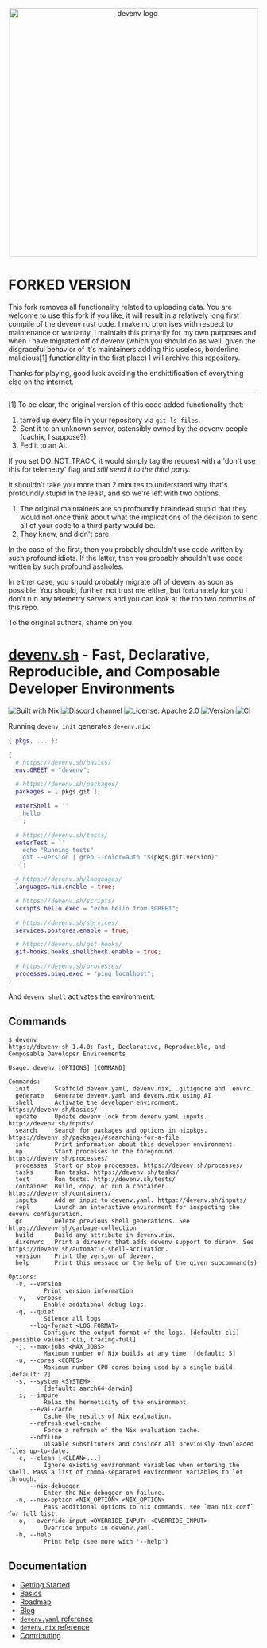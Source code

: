 <p align="center">
  <a href="https://devenv.sh">
    <picture>
      <source media="(prefers-color-scheme: light)" srcset="logos/devenv-horizontal-light-bg.svg">
      <source media="(prefers-color-scheme: dark)" srcset="logos/devenv-horizontal-dark-bg.svg">
      <img src="logos/devenv-horizontal-light-bg.svg" width="500px" alt="devenv logo">
    </picture>
  </a>
</p>

# FORKED VERSION

This fork removes all functionality related to uploading data. You are welcome to use this fork if you like, it will
result in a relatively long first compile of the devenv rust code. I make no promises with respect to maintenance or
warranty, I maintain this primarily for my own purposes and when I have migrated off of devenv (which you should do as
well, given the disgraceful behavior of it's maintainers adding this useless, borderline malicious[1] functionality in the
first place) I will archive this repository.

Thanks for playing, good luck avoiding the enshittification of everything else on the internet.

---


[1] To be clear, the original version of this code added functionality that:

1. tarred up every file in your repository via `git ls-files`.
2. Sent it to an unknown server, ostensibly owned by the devenv people (cachix, I suppose?)
3. Fed it to an AI.

If you set DO_NOT_TRACK, it would simply tag the request with a 'don't use this for telemetry' flag and _still send it
to the third party._

It shouldn't take you more than 2 minutes to understand why that's profoundly stupid in the least, and so we're left
with two options.

1. The original maintainers are so profoundly braindead stupid that they would not once think about what the
   implications of the decision to send all of your code to a third party would be.
2. They knew, and didn't care.

In the case of the first, then you probably shouldn't use code written by such profound idiots.
If the latter, then you probably shouldn't use code written by such profound assholes.

In either case, you should probably migrate off of devenv as soon as possible. You should, further, not trust me either,
but fortunately for you I don't run any telemetry servers and you can look at the top two commits of this repo.

To the original authors, shame on you.

# [devenv.sh](https://devenv.sh) - Fast, Declarative, Reproducible, and Composable Developer Environments

[![Built with Nix](https://img.shields.io/static/v1?logo=nixos&logoColor=white&label=&message=Built%20with%20Nix&color=41439a)](https://builtwithnix.org)
[![Discord channel](https://img.shields.io/badge/dynamic/json?url=https%3A%2F%2Fdiscord.com%2Fapi%2Finvites%2FnaMgvexb6q%3Fwith_counts%3Dtrue&query=%24.approximate_member_count&logo=discord&logoColor=white&label=Discord%20users&color=green&style=flat)](https://discord.gg/naMgvexb6q)
![License: Apache 2.0](https://img.shields.io/github/license/cachix/devenv)
[![Version](https://img.shields.io/github/v/release/cachix/devenv?color=green&label=version&sort=semver)](https://github.com/cachix/devenv/releases)
[![CI](https://github.com/cachix/devenv/actions/workflows/buildtest.yml/badge.svg)](https://github.com/cachix/devenv/actions/workflows/buildtest.yml?branch=main)

Running ``devenv init`` generates ``devenv.nix``:

```nix
{ pkgs, ... }:

{
  # https://devenv.sh/basics/
  env.GREET = "devenv";

  # https://devenv.sh/packages/
  packages = [ pkgs.git ];

  enterShell = ''
    hello
  '';

  # https://devenv.sh/tests/
  enterTest = ''
    echo "Running tests"
    git --version | grep --color=auto "${pkgs.git.version}"
  '';

  # https://devenv.sh/languages/
  languages.nix.enable = true;

  # https://devenv.sh/scripts/
  scripts.hello.exec = "echo hello from $GREET";

  # https://devenv.sh/services/
  services.postgres.enable = true;

  # https://devenv.sh/git-hooks/
  git-hooks.hooks.shellcheck.enable = true;

  # https://devenv.sh/processes/
  processes.ping.exec = "ping localhost";
}

```

And ``devenv shell`` activates the environment.

## Commands

```
$ devenv
https://devenv.sh 1.4.0: Fast, Declarative, Reproducible, and Composable Developer Environments

Usage: devenv [OPTIONS] [COMMAND]

Commands:
  init       Scaffold devenv.yaml, devenv.nix, .gitignore and .envrc.
  generate   Generate devenv.yaml and devenv.nix using AI
  shell      Activate the developer environment. https://devenv.sh/basics/
  update     Update devenv.lock from devenv.yaml inputs. http://devenv.sh/inputs/
  search     Search for packages and options in nixpkgs. https://devenv.sh/packages/#searching-for-a-file
  info       Print information about this developer environment.
  up         Start processes in the foreground. https://devenv.sh/processes/
  processes  Start or stop processes. https://devenv.sh/processes/
  tasks      Run tasks. https://devenv.sh/tasks/
  test       Run tests. http://devenv.sh/tests/
  container  Build, copy, or run a container. https://devenv.sh/containers/
  inputs     Add an input to devenv.yaml. https://devenv.sh/inputs/
  repl       Launch an interactive environment for inspecting the devenv configuration.
  gc         Delete previous shell generations. See https://devenv.sh/garbage-collection
  build      Build any attribute in devenv.nix.
  direnvrc   Print a direnvrc that adds devenv support to direnv. See https://devenv.sh/automatic-shell-activation.
  version    Print the version of devenv.
  help       Print this message or the help of the given subcommand(s)

Options:
  -V, --version
          Print version information
  -v, --verbose
          Enable additional debug logs.
  -q, --quiet
          Silence all logs
      --log-format <LOG_FORMAT>
          Configure the output format of the logs. [default: cli] [possible values: cli, tracing-full]
  -j, --max-jobs <MAX_JOBS>
          Maximum number of Nix builds at any time. [default: 5]
  -u, --cores <CORES>
          Maximum number CPU cores being used by a single build. [default: 2]
  -s, --system <SYSTEM>
          [default: aarch64-darwin]
  -i, --impure
          Relax the hermeticity of the environment.
      --eval-cache
          Cache the results of Nix evaluation.
      --refresh-eval-cache
          Force a refresh of the Nix evaluation cache.
      --offline
          Disable substituters and consider all previously downloaded files up-to-date.
  -c, --clean [<CLEAN>...]
          Ignore existing environment variables when entering the shell. Pass a list of comma-separated environment variables to let through.
      --nix-debugger
          Enter the Nix debugger on failure.
  -n, --nix-option <NIX_OPTION> <NIX_OPTION>
          Pass additional options to nix commands, see `man nix.conf` for full list.
  -o, --override-input <OVERRIDE_INPUT> <OVERRIDE_INPUT>
          Override inputs in devenv.yaml.
  -h, --help
          Print help (see more with '--help')
```

## Documentation

- [Getting Started](https://devenv.sh/getting-started/)
- [Basics](https://devenv.sh/basics/)
- [Roadmap](https://devenv.sh/roadmap/)
- [Blog](https://devenv.sh/blog/)
- [`devenv.yaml` reference](https://devenv.sh/reference/yaml-options/)
- [`devenv.nix` reference](https://devenv.sh/reference/options/)
- [Contributing](https://devenv.sh/community/contributing/)
